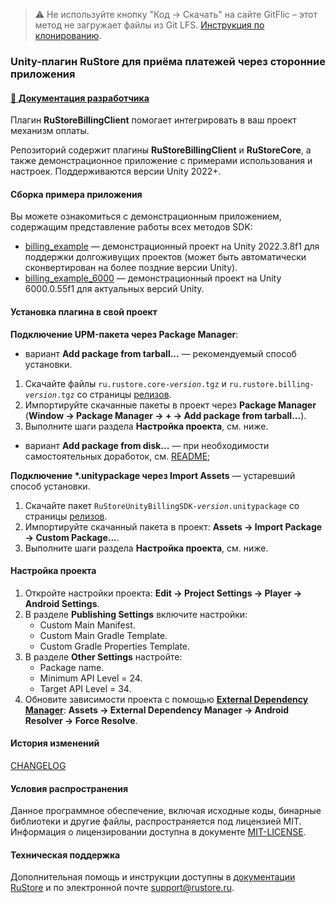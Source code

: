 > ⚠️ Не используйте кнопку "Код → Скачать" на сайте GitFlic – этот метод не загружает файлы из Git LFS. [Инструкция по клонированию](README_CLONE.md).

### Unity-плагин RuStore для приёма платежей через сторонние приложения

#### [🔗 Документация разработчика][10]

Плагин **RuStoreBillingClient** помогает интегрировать в ваш проект механизм оплаты.

Репозиторий содержит плагины **RuStoreBillingClient** и **RuStoreCore**, а также демонстрационное приложение с примерами использования и настроек. Поддерживаются версии Unity 2022+.

#### Сборка примера приложения

Вы можете ознакомиться с демонстрационным приложением, содержащим представление работы всех методов SDK:
- [billing_example](https://gitflic.ru/project/rustore/unity-rustore-billing-sdk/file?file=billing_example) — демонстрационный проект на Unity 2022.3.8f1 для поддержки долгоживущих проектов (может быть автоматически сконвертирован на более поздние версии Unity).
- [billing_example_6000](https://gitflic.ru/project/rustore/unity-rustore-billing-sdk/file?file=billing_example_6000) — демонстрационный проект на Unity 6000.0.55f1 для актуальных версий Unity.

#### Установка плагина в свой проект

**Подключение UPM-пакета через Package Manager**:
   - вариант **Add package from tarball...** — рекомендуемый способ установки.
   
   1. Скачайте файлы <code>ru.rustore.core-<em>version</em>.tgz</code> и <code>ru.rustore.billing-<em>version</em>.tgz</code> со страницы [релизов][20].
   1. Импортируйте скачанные пакеты в проект через **Package Manager** (**Window → Package Manager → __+__ → Add package from tarball...**).
   1. Выполните шаги раздела **Настройка проекта**, см. ниже.

   - вариант **Add package from disk...** — при необходимости самостоятельных доработок, см. [README](https://gitflic.ru/project/rustore/unity-rustore-billing-sdk/file/?file=ru.rustore.billing);

**Подключение \*.unitypackage через Import Assets** — устаревший способ установки.

   1. Скачайте пакет <code>RuStoreUnityBillingSDK-<em>version</em>.unitypackage</code> со страницы [релизов][20].
   1. Импортируйте скачанный пакета в проект: **Assets → Import Package → Custom Package...**.
   1. Выполните шаги раздела **Настройка проекта**, см. ниже.

#### Настройка проекта

1. Откройте настройки проекта: **Edit → Project Settings → Player → Android Settings**.
1. В pазделе **Publishing Settings** включите настройки:
   - Custom Main Manifest.
   - Custom Main Gradle Template.
   - Custom Gradle Properties Template.
1. В разделе **Other Settings** настройте:
   - Package name.
   - Minimum API Level = 24.
   - Target API Level = 34.
1. Обновите зависимости проекта с помощью [**External Dependency Manager**](README_EDM.md): **Assets → External Dependency Manager → Android Resolver → Force Resolve**.

#### История изменений

[CHANGELOG](CHANGELOG.md)

#### Условия распространения

Данное программное обеспечение, включая исходные коды, бинарные библиотеки и другие файлы, распространяется под лицензией MIT. Информация о лицензировании доступна в документе [MIT-LICENSE](MIT-LICENSE.txt).

#### Техническая поддержка

Дополнительная помощь и инструкции доступны в [документации RuStore](https://www.rustore.ru/help/) и по электронной почте support@rustore.ru.

[10]: https://www.rustore.ru/help/sdk/payments/unity/10-0-0
[20]: https://gitflic.ru/project/rustore/unity-rustore-billing-sdk/release
